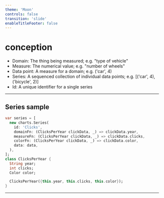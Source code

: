```yaml
---
theme: 'Moon'
controls: false
transition: 'slide'
enableTitleFooter: false
---
```


# conception

- Domain:  The thing being measured; e.g. "type of vehicle"
- Measure: The numerical value; e.g. "number of wheels"
- Data point: A measure for a domain; e.g. ('car', 4)
- Series: A sequenced collection of individual data points; e.g. [('car', 4), ('bicycle', 2)]
- Id: A unique identifier for a single series

---

## Series sample

```dart
var series = [
  new charts.Series(
    id: 'Clicks',
    domainFn: (ClicksPerYear clickData, _) => clickData.year,
    measureFn: (ClicksPerYear clickData, _) => clickData.clicks,
    colorFn: (ClicksPerYear clickData, _) => clickData.color,
    data: data,
  ),
];
class ClicksPerYear {
  String year;
  int clicks;
  Color color;

  ClicksPerYear({this.year, this.clicks, this.color});
}
```

---